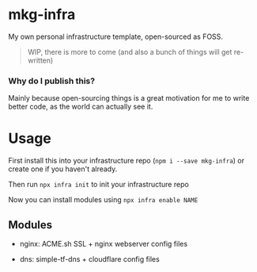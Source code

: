 # mkg-infra

My own personal infrastructure template, open-sourced as FOSS.

> WIP, there is more to come (and also a bunch of things will get re-written)

### Why do I publish this?
Mainly because open-sourcing things is a great motivation for me to write better code, as the world can actually see it.

# Usage

First install this into your infrastructure repo (`npm i --save mkg-infra`) or create one if you haven't already.

Then run `npx infra init` to init your infrastructure repo

Now you can install modules using `npx infra enable NAME`

## Modules

- nginx: ACME.sh SSL + nginx webserver config files

- dns: simple-tf-dns + cloudflare config files
